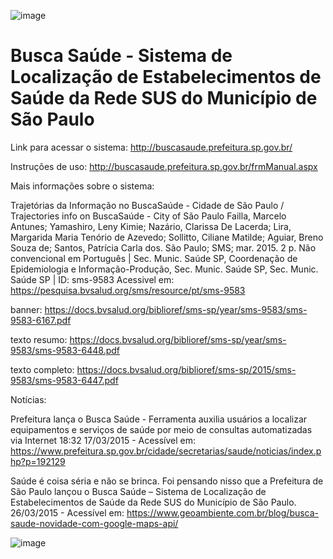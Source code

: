 ![image](https://github.com/user-attachments/assets/96a6f048-c02c-45d4-bb74-1e7f36c1c86f)


# Busca Saúde - Sistema de Localização de Estabelecimentos de Saúde da Rede SUS do Município de São Paulo

Link para acessar o sistema: http://buscasaude.prefeitura.sp.gov.br/

Instruções de uso: http://buscasaude.prefeitura.sp.gov.br/frmManual.aspx

Mais informações sobre o sistema:

Trajetórias da Informação no BuscaSaúde - Cidade de São Paulo / Trajectories info on BuscaSaúde - City of São Paulo
Failla, Marcelo Antunes; Yamashiro, Leny Kimie; Nazário, Clarissa De Lacerda; Lira, Margarida Maria Tenório de Azevedo; Sollitto, Ciliane Matilde; Aguiar, Breno Souza de; Santos, Patrícia Carla dos.
São Paulo; SMS; mar. 2015. 2 p.
Não convencional em Português | Sec. Munic. Saúde SP, Coordenação de Epidemiologia e Informação-Produção, Sec. Munic. Saúde SP, Sec. Munic. Saúde SP | ID: sms-9583
Acessivel em: https://pesquisa.bvsalud.org/sms/resource/pt/sms-9583

banner: https://docs.bvsalud.org/biblioref/sms-sp/year/sms-9583/sms-9583-6167.pdf

texto resumo: https://docs.bvsalud.org/biblioref/sms-sp/year/sms-9583/sms-9583-6448.pdf

texto completo: https://docs.bvsalud.org/biblioref/sms-sp/2015/sms-9583/sms-9583-6447.pdf


Notícias:

Prefeitura lança o Busca Saúde - Ferramenta auxilia usuários a localizar equipamentos e serviços de saúde por meio de consultas automatizadas via Internet
18:32 17/03/2015 - Acessível em: https://www.prefeitura.sp.gov.br/cidade/secretarias/saude/noticias/index.php?p=192129

Saúde é coisa séria e não se brinca. Foi pensando nisso que a Prefeitura de São Paulo lançou o Busca Saúde – Sistema de Localização de Estabelecimentos de Saúde da Rede SUS do Município de São Paulo.
26/03/2015 - Acessível em: https://www.geoambiente.com.br/blog/busca-saude-novidade-com-google-maps-api/

![image](https://github.com/gisa-ceinfo-sms-sp/BuscaSaude/assets/75272641/00595410-5553-47ab-a303-9c7cc794fbd4)





